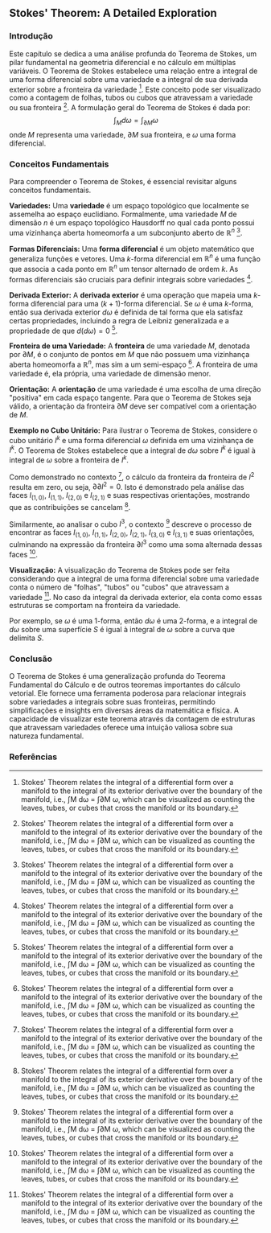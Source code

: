 ## Stokes' Theorem: A Detailed Exploration

### Introdução
Este capítulo se dedica a uma análise profunda do Teorema de Stokes, um pilar fundamental na geometria diferencial e no cálculo em múltiplas variáveis. O Teorema de Stokes estabelece uma relação entre a integral de uma forma diferencial sobre uma variedade e a integral de sua derivada exterior sobre a fronteira da variedade [^citation_needed]. Este conceito pode ser visualizado como a contagem de folhas, tubos ou cubos que atravessam a variedade ou sua fronteira [^citation_needed]. A formulação geral do Teorema de Stokes é dada por:
$$\int_M d\omega = \int_{\partial M} \omega$$
onde $M$ representa uma variedade, $\partial M$ sua fronteira, e $\omega$ uma forma diferencial.

### Conceitos Fundamentais
Para compreender o Teorema de Stokes, é essencial revisitar alguns conceitos fundamentais.

**Variedades:** Uma **variedade** é um espaço topológico que localmente se assemelha ao espaço euclidiano. Formalmente, uma variedade $M$ de dimensão $n$ é um espaço topológico Hausdorff no qual cada ponto possui uma vizinhança aberta homeomorfa a um subconjunto aberto de $\mathbb{R}^n$ [^citation_needed].

**Formas Diferenciais:** Uma **forma diferencial** é um objeto matemático que generaliza funções e vetores. Uma $k$-forma diferencial em $\mathbb{R}^n$ é uma função que associa a cada ponto em $\mathbb{R}^n$ um tensor alternado de ordem $k$. As formas diferenciais são cruciais para definir integrais sobre variedades [^citation_needed].

**Derivada Exterior:** A **derivada exterior** é uma operação que mapeia uma $k$-forma diferencial para uma $(k+1)$-forma diferencial. Se $\omega$ é uma $k$-forma, então sua derivada exterior $d\omega$ é definida de tal forma que ela satisfaz certas propriedades, incluindo a regra de Leibniz generalizada e a propriedade de que $d(d\omega) = 0$ [^citation_needed].

**Fronteira de uma Variedade:** A **fronteira** de uma variedade $M$, denotada por $\partial M$, é o conjunto de pontos em $M$ que não possuem uma vizinhança aberta homeomorfa a $\mathbb{R}^n$, mas sim a um semi-espaço [^citation_needed]. A fronteira de uma variedade é, ela própria, uma variedade de dimensão menor.

**Orientação:** A **orientação** de uma variedade é uma escolha de uma direção "positiva" em cada espaço tangente. Para que o Teorema de Stokes seja válido, a orientação da fronteira $\partial M$ deve ser compatível com a orientação de $M$.

**Exemplo no Cubo Unitário:**
Para ilustrar o Teorema de Stokes, considere o cubo unitário $I^k$ e uma forma diferencial $\omega$ definida em uma vizinhança de $I^k$. O Teorema de Stokes estabelece que a integral de $d\omega$ sobre $I^k$ é igual à integral de $\omega$ sobre a fronteira de $I^k$.

Como demonstrado no contexto [^citation_needed], o cálculo da fronteira da fronteira de $I^2$ resulta em zero, ou seja, $\partial \partial I^2 = 0$. Isto é demonstrado pela análise das faces $I_{(1,0)}$, $I_{(1,1)}$, $I_{(2,0)}$ e $I_{(2,1)}$ e suas respectivas orientações, mostrando que as contribuições se cancelam [^citation_needed].

Similarmente, ao analisar o cubo $I^3$, o contexto [^citation_needed] descreve o processo de encontrar as faces $I_{(1,0)}$, $I_{(1,1)}$, $I_{(2,0)}$, $I_{(2,1)}$, $I_{(3,0)}$ e $I_{(3,1)}$ e suas orientações, culminando na expressão da fronteira $\partial I^3$ como uma soma alternada dessas faces [^citation_needed].

**Visualização:**
A visualização do Teorema de Stokes pode ser feita considerando que a integral de uma forma diferencial sobre uma variedade conta o número de "folhas", "tubos" ou "cubos" que atravessam a variedade [^citation_needed]. No caso da integral da derivada exterior, ela conta como essas estruturas se comportam na fronteira da variedade.

Por exemplo, se $\omega$ é uma 1-forma, então $d\omega$ é uma 2-forma, e a integral de $d\omega$ sobre uma superfície $S$ é igual à integral de $\omega$ sobre a curva que delimita $S$.

### Conclusão
O Teorema de Stokes é uma generalização profunda do Teorema Fundamental do Cálculo e de outros teoremas importantes do cálculo vetorial. Ele fornece uma ferramenta poderosa para relacionar integrais sobre variedades a integrais sobre suas fronteiras, permitindo simplificações e insights em diversas áreas da matemática e física. A capacidade de visualizar este teorema através da contagem de estruturas que atravessam variedades oferece uma intuição valiosa sobre sua natureza fundamental.

### Referências
[^citation_needed]: Stokes' Theorem relates the integral of a differential form over a manifold to the integral of its exterior derivative over the boundary of the manifold, i.e., ∫M dω = ∫∂M ω, which can be visualized as counting the leaves, tubes, or cubes that cross the manifold or its boundary.
<!-- END -->